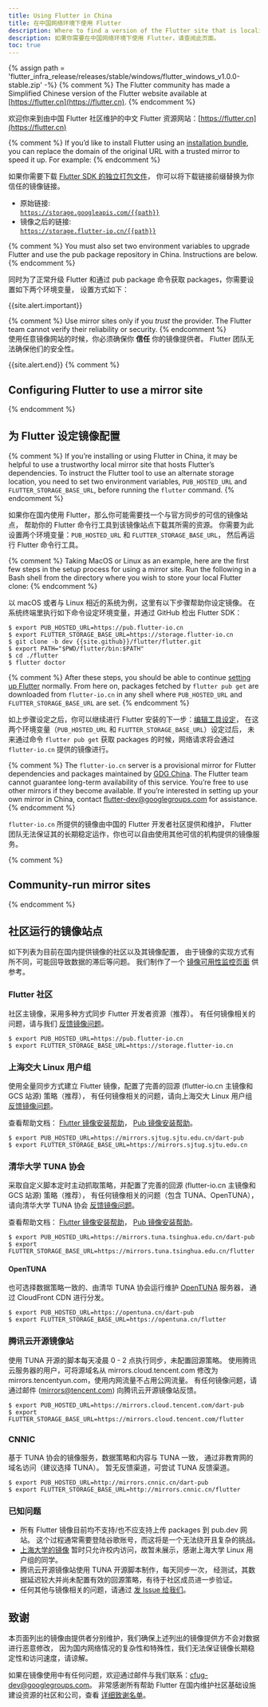 ```yaml
---
title: Using Flutter in China
title: 在中国网络环境下使用 Flutter
description: Where to find a version of the Flutter site that is localized to Simplified Chinese.
description: 如果你需要在中国网络环境下使用 Flutter，请查阅此页面。
toc: true
---
```


{% assign path = 'flutter_infra_release/releases/stable/windows/flutter_windows_v1.0.0-stable.zip' -%}
{% comment %}
The Flutter community has made a Simplified Chinese version of the
Flutter website available at
[https://flutter.cn](https://flutter.cn).
{% endcomment %}

欢迎你来到由中国 Flutter 社区维护的中文 Flutter 资源网站：[https://flutter.cn](https://flutter.cn)

{% comment %}
If you’d like to install Flutter using an [installation
bundle](/docs/development/tools/sdk/releases),
you can replace the domain of the original URL with a trusted mirror
to speed it up. For example:
{% endcomment %}

如果你需要下载 [Flutter SDK 的独立打包文件](/docs/development/tools/sdk/releases)，
你可以将下载链接前缀替换为你信任的镜像链接。

* 原始链接:<br>
  [`https://storage.googleapis.com/{{path}}`](https://storage.googleapis.com/{{path}})
* 镜像之后的链接:<br>
  [`https://storage.flutter-io.cn/{{path}}`](https://storage.flutter-io.cn/{{path}})

{% comment %}
You must also set two environment variables to upgrade Flutter and use the pub
package repository in China. Instructions are below.
{% endcomment %}

同时为了正常升级 Flutter 和通过 pub package 命令获取 packages，你需要设置如下两个环境变量，
设置方式如下：

{{site.alert.important}}

{% comment %}
  Use mirror sites only if you _trust_ the provider.
  The Flutter team cannot verify their reliability or security.
{% endcomment %}  
  使用任意镜像网站的时候，你必须确保你 **信任** 你的镜像提供者。
  Flutter 团队无法确保他们的安全性。
  
{{site.alert.end}}
{% comment %}
## Configuring Flutter to use a mirror site
{% endcomment %}
## 为 Flutter 设定镜像配置

{% comment %}
If you’re installing or using Flutter in China, it may be helpful to use
a trustworthy local mirror site that hosts Flutter’s dependencies.
To instruct the Flutter tool to use an alternate storage location,
you need to set two environment variables, `PUB_HOSTED_URL` and
`FLUTTER_STORAGE_BASE_URL`, before running the `flutter` command.
{% endcomment %}

如果你在国内使用 Flutter，那么你可能需要找一个与官方同步的可信的镜像站点，
帮助你的 Flutter 命令行工具到该镜像站点下载其所需的资源。
你需要为此设置两个环境变量：`PUB_HOSTED_URL` 和 `FLUTTER_STORAGE_BASE_URL`，
然后再运行 Flutter 命令行工具。

{% comment %}
Taking MacOS or Linux as an example, here are the first few steps in
the setup process for using a mirror site. Run the following in a Bash
shell from the directory where you wish to store your local Flutter clone:
{% endcomment %}

以 macOS 或者与 Linux 相近的系统为例，这里有以下步骤帮助你设定镜像。
在系统终端里执行如下命令设定环境变量，并通过 GitHub 检出 Flutter SDK：

```terminal
$ export PUB_HOSTED_URL=https://pub.flutter-io.cn
$ export FLUTTER_STORAGE_BASE_URL=https://storage.flutter-io.cn
$ git clone -b dev {{site.github}}/flutter/flutter.git
$ export PATH="$PWD/flutter/bin:$PATH"
$ cd ./flutter
$ flutter doctor
```

{% comment %}
After these steps, you should be able to continue
[setting up Flutter](/docs/get-started/editor) normally.
From here on, packages fetched by `flutter pub get` are
downloaded from `flutter-io.cn` in any shell where `PUB_HOSTED_URL`
and `FLUTTER_STORAGE_BASE_URL` are set.
{% endcomment %}

如上步骤设定之后，你可以继续进行 Flutter 安装的下一步：[编辑工具设定](/docs/get-started/editor)，
在这两个环境变量（`PUB_HOSTED_URL` 和 `FLUTTER_STORAGE_BASE_URL`）设定过后，
未来通过命令 `flutter pub get` 获取 packages 的时候，网络请求将会通过
`flutter-io.cn` 提供的镜像进行。

{% comment %}
The `flutter-io.cn` server is a provisional mirror for Flutter
dependencies and packages maintained by [GDG China]().
The Flutter team cannot guarantee long-term availability of this service.
You’re free to use other mirrors if they become available. If you’re
interested in setting up your own mirror in China, contact
[flutter-dev@googlegroups.com](mailto:flutter-dev@googlegroups.com)
for assistance.
{% endcomment %}

`flutter-io.cn` 所提供的镜像由中国的 Flutter 开发者社区提供和维护，
Flutter 团队无法保证其的长期稳定运作，你也可以自由使用其他可信的机构提供的镜像服务。

{% comment %}
## Community-run mirror sites
{% endcomment %}

## 社区运行的镜像站点

如下列表为目前在国内提供镜像的社区以及其镜像配置，
由于镜像的实现方式有所不同，可能回导致数据的滞后等问题。
我们制作了一个 [镜像可用性监控页面](https://stats.uptimerobot.com/JZK3ZTql79) 供参考。

### Flutter 社区

社区主镜像，采用多种方式同步 Flutter 开发者资源（推荐）。
有任何镜像相关的问题，请与我们
[反馈镜像问题](https://github.com/cfug/flutter.cn/issues)。

```terminal
$ export PUB_HOSTED_URL=https://pub.flutter-io.cn
$ export FLUTTER_STORAGE_BASE_URL=https://storage.flutter-io.cn
```

### 上海交大 Linux 用户组

使用全量同步方式建立 Flutter 镜像，配置了完善的回源
(flutter-io.cn 主镜像和 GCS 站源) 策略（推荐），
有任何镜像相关的问题，请向上海交大 Linux 用户组
[反馈镜像问题](https://github.com/sjtug/mirror-requests/issues/new?labels=bug&template=2-bug-report.md)。

查看帮助文档：
[Flutter 镜像安装帮助](https://mirrors.sjtug.sjtu.edu.cn/docs/flutter_infra)，
[Pub 镜像安装帮助](https://mirrors.sjtug.sjtu.edu.cn/docs/dart-pub)。

```terminal
$ export PUB_HOSTED_URL=https://mirrors.sjtug.sjtu.edu.cn/dart-pub
$ export FLUTTER_STORAGE_BASE_URL=https://mirrors.sjtug.sjtu.edu.cn
```

### 清华大学 TUNA 协会

采取自定义脚本定时主动抓取策略，并配置了完善的回源
(flutter-io.cn 主镜像和 GCS 站源) 策略（推荐），
有任何镜像相关的问题（包含 TUNA、OpenTUNA），请向清华大学 TUNA 协会
[反馈镜像问题](https://github.com/tuna/issues/issues)。

查看帮助文档：
[Flutter 镜像安装帮助](https://mirrors.tuna.tsinghua.edu.cn/help/flutter/)，
[Pub 镜像安装帮助](https://mirrors.tuna.tsinghua.edu.cn/help/dart-pub/)。

```terminal
$ export PUB_HOSTED_URL=https://mirrors.tuna.tsinghua.edu.cn/dart-pub
$ export FLUTTER_STORAGE_BASE_URL=https://mirrors.tuna.tsinghua.edu.cn/flutter
```

#### OpenTUNA

也可选择数据策略一致的、由清华 TUNA 协会运行维护
[OpenTUNA](https://mirrors.tuna.tsinghua.edu.cn/news/opentuna-mirror/) 服务器，
通过 CloudFront CDN 进行分发。

```terminal
$ export PUB_HOSTED_URL=https://opentuna.cn/dart-pub
$ export FLUTTER_STORAGE_BASE_URL=https://opentuna.cn/flutter
```

### 腾讯云开源镜像站

使用 TUNA 开源的脚本每天凌晨 0 - 2 点执行同步，未配置回源策略。
使用腾讯云服务器的用户，可将源域名从 mirrors.cloud.tencent.com 修改为
mirrors.tencentyun.com，使用内网流量不占用公网流量。
有任何镜像问题，请通过邮件 (mirrors@tencent.com) 向腾讯云开源镜像站反馈。

```terminal
$ export PUB_HOSTED_URL=https://mirrors.cloud.tencent.com/dart-pub
$ export FLUTTER_STORAGE_BASE_URL=https://mirrors.cloud.tencent.com/flutter
```

### CNNIC

基于 TUNA 协会的镜像服务，数据策略和内容与 TUNA 一致，
通过非教育网的域名访问（建议选择 TUNA）。
暂无反馈渠道，可尝试 TUNA 反馈渠道。

```terminal
$ export PUB_HOSTED_URL=http://mirrors.cnnic.cn/dart-pub
$ export FLUTTER_STORAGE_BASE_URL=http://mirrors.cnnic.cn/flutter
```

### 已知问题

- 所有 Flutter 镜像目前均不支持/也不应支持上传 packages 到 pub.dev 网站。
  这个过程通常需要登陆谷歌账号，而这将是一个无法绕开且复杂的挑战。
- [上海大学的镜像](https://mirrornews.shuosc.org/p/6d7146f9.html) 
  暂时只允许校内访问，故暂未展示，感谢上海大学 Linux 用户组的同学。
- 腾讯云开源镜像站使用 TUNA 开源脚本制作，每天同步一次，
  经测试，其数据延迟较大并尚未配置有效的回源策略，有待于社区成员进一步验证。
- 任何其他与镜像相关的问题，请通过
  [发 Issue 给我们](https://github.com/cfug/flutter.cn/issues)。

## 致谢

本页面列出的镜像由提供者分别维护，我们确保上述列出的镜像提供方不会对数据进行恶意修改，
因为国内网络情况的复杂性和特殊性，我们无法保证镜像长期稳定性和访问速度，请谅解。

如果在镜像使用中有任何问题，欢迎通过邮件与我们联系：cfug-dev@googlegroups.com。
非常感谢所有帮助 Flutter 在国内维护社区基础设施建设资源的社区和公司，查看
[详细致谢名单](/about/docs-cn)。
